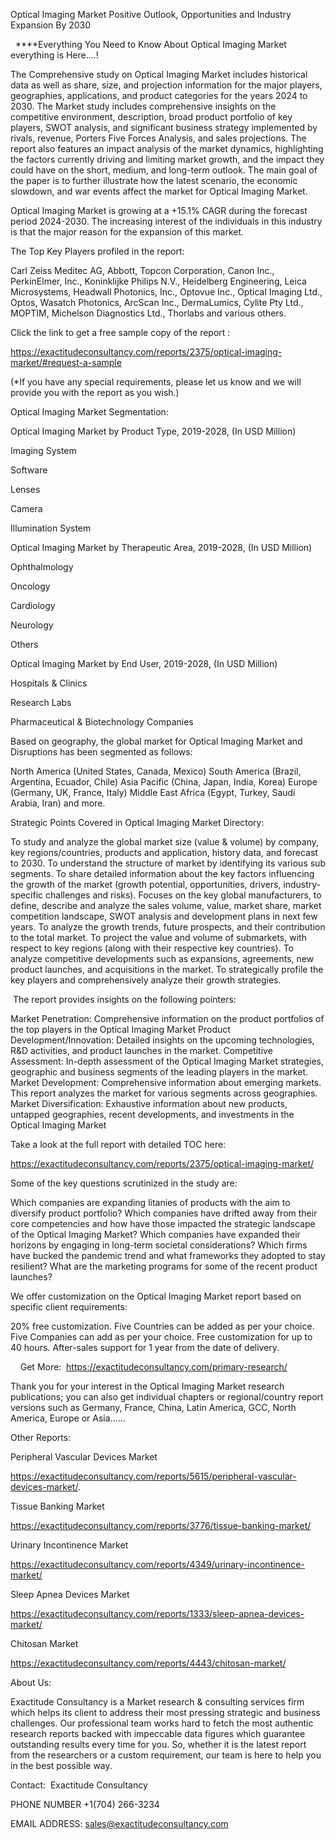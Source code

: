 Optical Imaging Market Positive Outlook, Opportunities and Industry Expansion By 2030

  ****Everything You Need to Know About Optical Imaging Market everything is Here....!

The Comprehensive study on Optical Imaging Market includes historical data as well as share, size, and projection information for the major players, geographies, applications, and product categories for the years 2024 to 2030. The Market study includes comprehensive insights on the competitive environment, description, broad product portfolio of key players, SWOT analysis, and significant business strategy implemented by rivals, revenue, Porters Five Forces Analysis, and sales projections. The report also features an impact analysis of the market dynamics, highlighting the factors currently driving and limiting market growth, and the impact they could have on the short, medium, and long-term outlook. The main goal of the paper is to further illustrate how the latest scenario, the economic slowdown, and war events affect the market for Optical Imaging Market.

Optical Imaging Market is growing at a +15.1% CAGR during the forecast period 2024-2030. The increasing interest of the individuals in this industry is that the major reason for the expansion of this market.

The Top Key Players profiled in the report: 

Carl Zeiss Meditec AG, Abbott, Topcon Corporation, Canon Inc., PerkinElmer, Inc., Koninklijke Philips N.V., Heidelberg Engineering, Leica Microsystems, Headwall Photonics, Inc., Optovue Inc., Optical Imaging Ltd., Optos, Wasatch Photonics, ArcScan Inc., DermaLumics, Cylite Pty Ltd., MOPTIM, Michelson Diagnostics Ltd., Thorlabs and various others.

Click the link to get a free sample copy of the report :

https://exactitudeconsultancy.com/reports/2375/optical-imaging-market/#request-a-sample

(*If you have any special requirements, please let us know and we will provide you with the report as you wish.)

Optical Imaging Market Segmentation:

Optical Imaging Market by Product Type, 2019-2028, (In USD Million)

Imaging System

Software

Lenses

Camera

Illumination System

Optical Imaging Market by Therapeutic Area, 2019-2028, (In USD Million)

Ophthalmology

Oncology

Cardiology

Neurology

Others

Optical Imaging Market by End User, 2019-2028, (In USD Million)

Hospitals & Clinics

Research Labs

Pharmaceutical & Biotechnology Companies

Based on geography, the global market for Optical Imaging Market and Disruptions has been segmented as follows:

North America (United States, Canada, Mexico)
South America (Brazil, Argentina, Ecuador, Chile)
Asia Pacific (China, Japan, India, Korea)
Europe (Germany, UK, France, Italy)
Middle East Africa (Egypt, Turkey, Saudi Arabia, Iran) and more.

Strategic Points Covered in Optical Imaging Market Directory:

To study and analyze the global market size (value & volume) by company, key regions/countries, products and application, history data, and forecast to 2030.
To understand the structure of market by identifying its various sub segments.
To share detailed information about the key factors influencing the growth of the market (growth potential, opportunities, drivers, industry-specific challenges and risks).
Focuses on the key global manufacturers, to define, describe and analyze the sales volume, value, market share, market competition landscape, SWOT analysis and development plans in next few years.
To analyze the growth trends, future prospects, and their contribution to the total market.
To project the value and volume of submarkets, with respect to key regions (along with their respective key countries).
To analyze competitive developments such as expansions, agreements, new product launches, and acquisitions in the market.
To strategically profile the key players and comprehensively analyze their growth strategies.

 The report provides insights on the following pointers:

Market Penetration: Comprehensive information on the product portfolios of the top players in the Optical Imaging Market
Product Development/Innovation: Detailed insights on the upcoming technologies, R&D activities, and product launches in the market.
Competitive Assessment: In-depth assessment of the Optical Imaging Market strategies, geographic and business segments of the leading players in the market.
Market Development: Comprehensive information about emerging markets. This report analyzes the market for various segments across geographies.
Market Diversification: Exhaustive information about new products, untapped geographies, recent developments, and investments in the Optical Imaging Market

Take a look at the full report with detailed TOC here:

https://exactitudeconsultancy.com/reports/2375/optical-imaging-market/

Some of the key questions scrutinized in the study are:

Which companies are expanding litanies of products with the aim to diversify product portfolio?
Which companies have drifted away from their core competencies and how have those impacted the strategic landscape of the Optical Imaging Market?
Which companies have expanded their horizons by engaging in long-term societal considerations?
Which firms have bucked the pandemic trend and what frameworks they adopted to stay resilient?
What are the marketing programs for some of the recent product launches?

We offer customization on the Optical Imaging Market report based on specific client requirements:

20% free customization.
Five Countries can be added as per your choice.
Five Companies can add as per your choice.
Free customization for up to 40 hours.
After-sales support for 1 year from the date of delivery.

    Get More:  https://exactitudeconsultancy.com/primary-research/

Thank you for your interest in the Optical Imaging Market research publications; you can also get individual chapters or regional/country report versions such as Germany, France, China, Latin America, GCC, North America, Europe or Asia……

Other Reports:

Peripheral Vascular Devices Market

https://exactitudeconsultancy.com/reports/5615/peripheral-vascular-devices-market/.

Tissue Banking Market

https://exactitudeconsultancy.com/reports/3776/tissue-banking-market/

Urinary Incontinence Market

https://exactitudeconsultancy.com/reports/4349/urinary-incontinence-market/

Sleep Apnea Devices Market

https://exactitudeconsultancy.com/reports/1333/sleep-apnea-devices-market/

Chitosan Market

https://exactitudeconsultancy.com/reports/4443/chitosan-market/

About Us:

Exactitude Consultancy is a Market research & consulting services firm which helps its client to address their most pressing strategic and business challenges. Our professional team works hard to fetch the most authentic research reports backed with impeccable data figures which guarantee outstanding results every time for you. So, whether it is the latest report from the researchers or a custom requirement, our team is here to help you in the best possible way.

Contact:  Exactitude Consultancy

PHONE NUMBER +1(704) 266-3234

EMAIL ADDRESS: sales@exactitudeconsultancy.com
